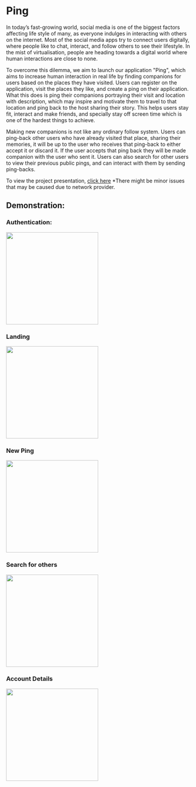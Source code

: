 # Ping

In today’s fast-growing world, social media is one of the biggest factors affecting life style of many, as everyone indulges in interacting with others on the internet. Most of the social media apps try to connect users digitally, where people like to chat, interact, and follow others to see their lifestyle. In the mist of virtualisation, people are heading towards a digital world where human interactions are close to none.

To overcome this dilemma, we aim to launch our application "Ping", which aims to increase human interaction in real life by finding companions for users based on the places they have visited. Users can register on the application, visit the places they like, and create a ping on their application. What this does is ping their companions portraying their visit and location with description, which may inspire and motivate them to travel to that location and ping back to the host sharing their story. This helps users stay fit, interact and make friends, and specially stay off screen time which is one of the hardest things to achieve.

Making new companions is not like any ordinary follow system. Users can ping-back other users who have already visited that place, sharing their memories, it will be up to the user who receives that ping-back to either accept it or discard it. If the user accepts that ping back they will be made companion with the user who sent it.
Users can also search for other users to view their previous public pings, and can interact with them by sending ping-backs.

To view the project presentation, <a href="https://youtu.be/JvoPI3u1oFM">click here</a>
*There might be minor issues that may be caused due to network provider.

## Demonstration:

### Authentication:

<image src="https://user-images.githubusercontent.com/63179137/129543319-f7f7b8a6-00db-422a-8492-92b3903929dd.jpeg" width=250>

### Landing

  <image src="https://user-images.githubusercontent.com/63179137/129543728-b2baf6d4-849b-4395-8a1e-3ca1eed5b363.jpeg" width=250>

### New Ping
  
<image src="https://user-images.githubusercontent.com/63179137/129543348-839e2b3d-0f1e-4915-a211-679f15ea32b1.jpeg" width=250>

### Search for others
  
  <image src="https://user-images.githubusercontent.com/63179137/129543587-29256f9b-ceeb-4c2b-9463-fca325311137.jpeg" width=250>
    
### Account Details
  
  <image src="https://user-images.githubusercontent.com/63179137/129544505-46c7c093-3630-413d-a3a9-d11b02dccc47.jpeg" width=250>

